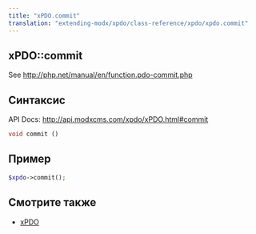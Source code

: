 ```yaml
---
title: "xPDO.commit"
translation: "extending-modx/xpdo/class-reference/xpdo/xpdo.commit"
---
```


## xPDO::commit

See <http://php.net/manual/en/function.pdo-commit.php>

## Синтаксис

API Docs: <http://api.modxcms.com/xpdo/xPDO.html#commit>

```php
void commit ()
```

## Пример

```php
$xpdo->commit();
```

## Смотрите также

-   [xPDO](extending-modx/xpdo "xPDO")
